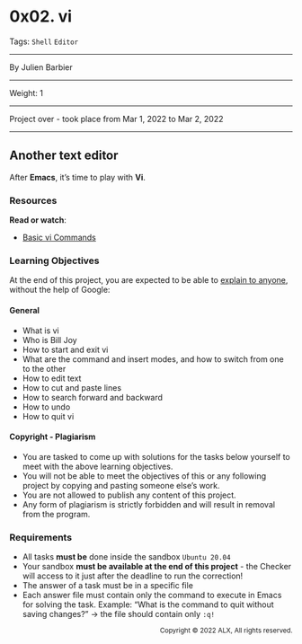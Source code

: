 # 0x02. vi
Tags: `Shell` `Editor`
<hr>
By Julien Barbier
<hr>
Weight: 1
<hr>
Project over - took place from Mar 1, 2022 to Mar 2, 2022
<hr>


## Another text editor
After **Emacs**, it’s time to play with **Vi**.


### Resources
**Read or watch**:
- [Basic vi Commands](https://www.cs.colostate.edu/helpdocs/vi.html)


### Learning Objectives
At the end of this project, you are expected to be able to [explain to anyone](https://fs.blog/feynman-learning-technique/), without the help of Google:


#### General
- What is vi
- Who is Bill Joy
- How to start and exit vi
- What are the command and insert modes, and how to switch from one to the other
- How to edit text
- How to cut and paste lines
- How to search forward and backward
- How to undo
- How to quit vi

#### Copyright - Plagiarism
- You are tasked to come up with solutions for the tasks below yourself to meet with the above learning objectives.
- You will not be able to meet the objectives of this or any following project by copying and pasting someone else’s work.
- You are not allowed to publish any content of this project.
- Any form of plagiarism is strictly forbidden and will result in removal from the program.


### Requirements
- All tasks **must be** done inside the sandbox `Ubuntu 20.04`
- Your sandbox **must be available at the end of this project** - the Checker will access to it just after the deadline to run the correction!
- The answer of a task must be in a specific file
- Each answer file must contain only the command to execute in Emacs for solving the task. Example: “What is the command to quit without saving changes?” -> the file should contain only `:q!`

<p align="right"><sub>Copyright © 2022 ALX, All rights reserved.</sub></p>